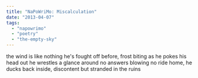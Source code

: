 ```yaml
---
title: "NaPoWriMo: Miscalculation"
date: "2013-04-07"
tags: 
  - "napowrimo"
  - "poetry"
  - "the-empty-sky"
---
```


the wind is like nothing he's fought off before, frost biting as he pokes his head out he wrestles a glance around no answers blowing no ride home, he ducks back inside, discontent but stranded in the ruins

